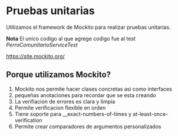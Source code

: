 # Pruebas unitarias
Utilizamos el framework de Mockito para realizar pruebas unitarias.

__Nota__
    El unico codigo al que agrege codigo fue al test 
    *PerroComunitarioServiceTest*

https://site.mockito.org/
## Porque utilizamos Mockito?

1. Mockito nos permite hacer clases concretas asi como interfaces
2. pequeñas anotaciones para recordar que se esta creando
3. La verifiacion de errores es clara y limpia
4. Permite verificacion flexible en orden
5. Tiene soporte para __exact-numbers-of-times y at-least-once-verification
6. Permite crear comparadores de argumentos personalizados 